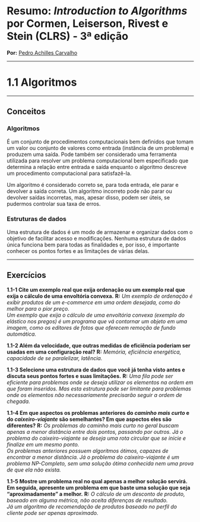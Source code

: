 # Resumo: *Introduction to Algorithms* por Cormen, Leiserson, Rivest e Stein (CLRS) - 3ª edição  
**Por:** [Pedro Achilles Carvalho](https://www.linkedin.com/in/pedro-achilles-carvalho/)

---

# 1.1 Algoritmos

---

## Conceitos

### Algoritmos
É um conjunto de procedimentos computacionais bem definidos que tomam um valor ou conjunto de valores como entrada (instância de um problema) e produzem uma saída. Pode também ser considerado uma ferramenta utilizada para resolver um problema computacional bem especificado que determina a relação entre entrada e saída enquanto o algoritmo descreve um procedimento computacional para satisfazê-la.

Um algoritmo é considerado correto se, para toda entrada, ele parar e devolver a saída correta. Um algoritmo incorreto pode não parar ou devolver saídas incorretas, mas, apesar disso, podem ser úteis, se pudermos controlar sua taxa de erros.

### Estruturas de dados  
Uma estrutura de dados é um modo de armazenar e organizar dados com o objetivo de facilitar acesso e modificações. Nenhuma estrutura de dados única funciona bem para todas as finalidades e, por isso, é importante conhecer os pontos fortes e as limitações de várias delas.

---

## Exercícios

**1.1-1 Cite um exemplo real que exija ordenação ou um exemplo real que exija o cálculo de uma envoltória convexa.**
**R:** _Um exemplo de ordenação é exibir produtos de um e-commerce em uma ordem desejada, como do melhor para o pior preço.  
Um exemplo que exija o cálculo de uma envoltória convexa (exemplo do elástico nos pregos) é um programa que vá contornar um objeto em uma imagem, como os editores de fotos que oferecem remoção de fundo automática._

**1.1-2 Além da velocidade, que outras medidas de eficiência poderiam ser usadas em uma configuração real?**
**R:** _Memória, eficiência energética, capacidade de se paralelizar, latência._

**1.1-3 Selecione uma estrutura de dados que você já tenha visto antes e discuta seus pontos fortes e suas limitações.**
**R:** _Uma fila pode ser eficiente para problemas onde se deseja utilizar os elementos na ordem em que foram inseridos. Mas esta estrutura pode ser limitante para problemas onde os elementos não necessariamente precisarão seguir a ordem de chegada._

**1.1-4 Em que aspectos os problemas anteriores do _caminho mais curto_ e do _caixeiro-viajante_ são semelhantes? Em que aspectos eles são diferentes?**
**R:** _Os problemas do caminho mais curto no geral buscam apenas a menor distância entre dois pontos, passando por outros. Já o problema do caixeiro-viajante se deseja uma rota circular que se inicie e finalize em um mesmo ponto.  
Os problemas anteriores possuem algoritmos ótimos, capazes de encontrar a menor distância. Já o problema do caixeiro-viajante é um problema NP-Completo, sem uma solução ótima conhecida nem uma prova de que ela não exista._

**1.1-5 Mostre um problema real no qual apenas a melhor solução servirá. Em seguida, apresente um problema em que baste uma solução que seja “aproximadamente” a melhor.**
**R:** _O cálculo de um desconto de produto, baseado em alguma métrica, não aceita diferenças de resultado.  
Já um algoritmo de recomendação de produtos baseado no perfil do cliente pode ser apenas aproximado._
